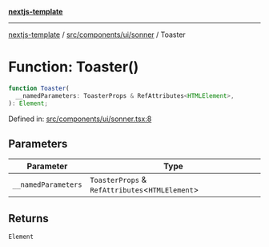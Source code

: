 [**nextjs-template**](README.md)

---

[nextjs-template](README.md) / [src/components/ui/sonner](src.components.ui.sonner.md) / Toaster

# Function: Toaster()

```ts
function Toaster(
  __namedParameters: ToasterProps & RefAttributes<HTMLElement>,
): Element;
```

Defined in: [src/components/ui/sonner.tsx:8](https://github.com/Its-Satyajit/nextjs-template/blob/c8d81b09293d759cbf04e9bc7e542cc7d90740e6/src/components/ui/sonner.tsx#L8)

## Parameters

| Parameter           | Type                                              |
| ------------------- | ------------------------------------------------- |
| `__namedParameters` | `ToasterProps` & `RefAttributes`\<`HTMLElement`\> |

## Returns

`Element`
